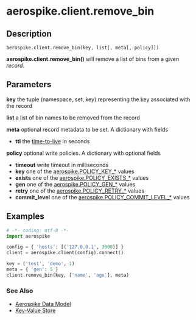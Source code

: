 
# aerospike.client.remove_bin

## Description

```
aerospike.client.remove_bin(key, list[, meta[, policy]])
```

**aerospike.client.remove_bin()** will remove a list of bins from a given *record*.

## Parameters

**key** the tuple (namespace, set, key) representing the key associated with the record

**list** a list of bin names to be removed from the record

**meta** optional record metadata to be set. A dictionary with fields
- **ttl** the [time-to-live](http://www.aerospike.com/docs/client/c/usage/kvs/write.html#change-record-time-to-live-ttl) in seconds

**policy** optional write policies. A dictionary with optional fields
- **timeout** write timeout in milliseconds
- **key** one of the [aerospike.POLICY_KEY_*](http://www.aerospike.com/apidocs/c/db/d65/group__client__policies.html#gaa9c8a79b2ab9d3812876c3ec5d1d50ec) values
- **exists** one of the [aerospike.POLICY_EXISTS_*](http://www.aerospike.com/apidocs/c/db/d65/group__client__policies.html#ga50b94613bcf416c9c2691c9831b89238) values
- **gen** one of the [aerospike.POLICY_GEN_*](http://www.aerospike.com/apidocs/c/db/d65/group__client__policies.html#ga38c1a40903e463e5d0af0141e8c64061) values
- **retry** one of the [aerospike.POLICY_RETRY_*](http://www.aerospike.com/apidocs/c/db/d65/group__client__policies.html#gaa9730980a8b0eda8ab936a48009a6718) values
- **commit_level** one of the [aerospike.POLICY_COMMIT_LEVEL_*](http://www.aerospike.com/apidocs/c/db/d65/group__client__policies.html#ga17faf52aeb845998e14ba0f3745e8f23) values

## Examples

```python
# -*- coding: utf-8 -*-
import aerospike

config = { 'hosts': [('127.0.0.1', 3000)] }
client = aerospike.client(config).connect()

key = ('test', 'demo', 1)
meta = { 'gen': 5 }
client.remove_bin(key, ['name', 'age'], meta)

```

### See Also

- [Aerospike Data Model](http://www.aerospike.com/docs/architecture/data-model.html)
- [Key-Value Store](http://www.aerospike.com/docs/guide/kvs.html)

